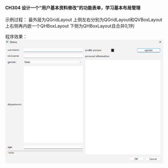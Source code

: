 #### CH304 设计一个“用户基本资料修改”的功能表单，学习基本布局管理

示例过程：
最外层为QGridLayout
上侧左右分别为QGridLayout和QVBoxLayout
上右侧再内嵌一个QHBoxLayout
下侧为QHBoxLayout且合并0,1列

程序效果：
![](./demo.png)